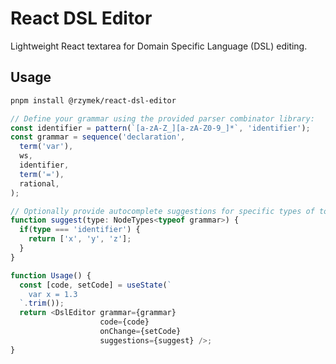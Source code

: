 # React DSL Editor

Lightweight React textarea for Domain Specific Language (DSL) editing.

## Usage
```bash
pnpm install @rzymek/react-dsl-editor
```

```typescript jsx
// Define your grammar using the provided parser combinator library:
const identifier = pattern(`[a-zA-Z_][a-zA-Z0-9_]*`, 'identifier');
const grammar = sequence('declaration',
  term('var'),
  ws,
  identifier,
  term('='),
  rational,
);

// Optionally provide autocomplete suggestions for specific types of tokens:
function suggest(type: NodeTypes<typeof grammar>) {
  if(type === 'identifier') {
    return ['x', 'y', 'z'];
  }
}

function Usage() {
  const [code, setCode] = useState(`
    var x = 1.3
  `.trim());
  return <DslEditor grammar={grammar}
                    code={code}
                    onChange={setCode}
                    suggestions={suggest} />;
}

```
